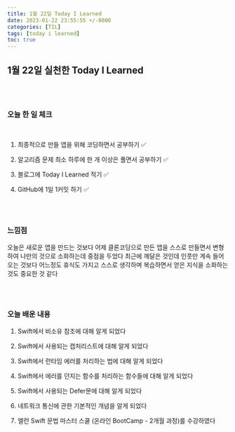 ```yaml
---
title: 1월 22일 Today I Learned
date: 2023-01-22 23:55:55 +/-0000
categories: [TIL]
tags: [today i learned]
toc: true
---
```


## 1월 22일 실천한 Today I Learned

<br><br>



### 오늘 한 일 체크
<br>

1. 최종적으로 만들 앱을 위해 코딩하면서 공부하기 ✅

2. 알고리즘 문제 최소 하루에 한 개 이상은 풀면서 공부하기 ✅

3. 블로그에 Today I Learned 적기 ✅

4. GitHub에 1일 1커밋 하기 ✅

<br><br>

### 느낌점

오늘은 새로운 앱을 만드는 것보다 어제 클론코딩으로 만든 앱을 스스로 만들면서 변형하여 나만의 것으로 소화하는데 중점을 두었다 최근에 깨달은 것인데 인풋만 계속 들어오는 것보다 어느정도 휴식도 가지고 스스로 생각하며 복습하면서 얻은 지식을 소화하는 것도 중요한 것 같다

<br><br>

### 오늘 배운 내용

1. Swift에서 비소유 참조에 대해 알게 되었다

1. Swift에서 사용되는 캡처리스트에 대해 알게 되었다

1. Swift에서 런타임 에러를 처리하는 법에 대해 알게 되었다

1. Swift에서 에러를 던지는 함수를 처리하는 함수들에 대해 알게 되었다

1. Swift에서 사용되는 Defer문에 대해 알게 되었다

1. 네트워크 통신에 관한 기본적인 개념을 알게 되었다

1. 앨런 Swift 문법 마스터 스쿨 (온라인 BootCamp - 2개월 과정)를 수강하였다